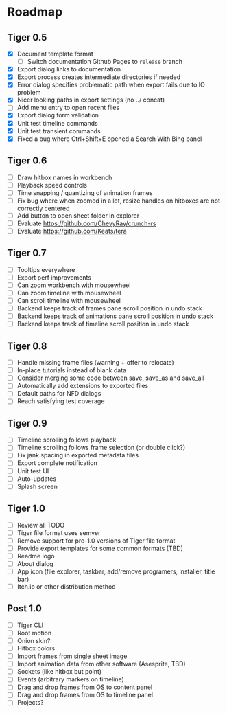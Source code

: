 # Roadmap

## Tiger 0.5

- [x] Document template format
  - [ ] Switch documentation Github Pages to `release` branch
- [x] Export dialog links to documentation
- [x] Export process creates intermediate directories if needed
- [x] Error dialog specifies problematic path when export fails due to IO problem
- [x] Nicer looking paths in export settings (no ../ concat)
- [ ] Add menu entry to open recent files
- [x] Export dialog form validation
- [x] Unit test timeline commands
- [x] Unit test transient commands
- [x] Fixed a bug where Ctrl+Shift+E opened a Search With Bing panel

## Tiger 0.6

- [ ] Draw hitbox names in workbench
- [ ] Playback speed controls
- [ ] Time snapping / quantizing of animation frames
- [ ] Fix bug where when zoomed in a lot, resize handles on hitboxes are not correctly centered
- [ ] Add button to open sheet folder in explorer
- [ ] Evaluate https://github.com/ChevyRay/crunch-rs
- [ ] Evaluate https://github.com/Keats/tera

## Tiger 0.7

- [ ] Tooltips everywhere
- [ ] Export perf improvements
- [ ] Can zoom workbench with mousewheel
- [ ] Can zoom timeline with mousewheel
- [ ] Can scroll timeline with mousewheel
- [ ] Backend keeps track of frames pane scroll position in undo stack
- [ ] Backend keeps track of animations pane scroll position in undo stack
- [ ] Backend keeps track of timeline scroll position in undo stack

## Tiger 0.8

- [ ] Handle missing frame files (warning + offer to relocate)
- [ ] In-place tutorials instead of blank data
- [ ] Consider merging some code between save, save_as and save_all
- [ ] Automatically add extensions to exported files
- [ ] Default paths for NFD dialogs
- [ ] Reach satisfying test coverage

## Tiger 0.9

- [ ] Timeline scrolling follows playback
- [ ] Timeline scrolling follows frame selection (or double click?)
- [ ] Fix jank spacing in exported metadata files
- [ ] Export complete notification
- [ ] Unit test UI
- [ ] Auto-updates
- [ ] Splash screen

## Tiger 1.0

- [ ] Review all TODO
- [ ] Tiger file format uses semver
- [ ] Remove support for pre-1.0 versions of Tiger file format
- [ ] Provide export templates for some common formats (TBD)
- [ ] Readme logo
- [ ] About dialog
- [ ] App icon (file explorer, taskbar, add/remove programers, installer, title bar)
- [ ] Itch.io or other distribution method

## Post 1.0

- [ ] Tiger CLI
- [ ] Root motion
- [ ] Onion skin?
- [ ] Hitbox colors
- [ ] Import frames from single sheet image
- [ ] Import animation data from other software (Asesprite, TBD)
- [ ] Sockets (like hitbox but point)
- [ ] Events (arbitrary markers on timeline)
- [ ] Drag and drop frames from OS to content panel
- [ ] Drag and drop frames from OS to timeline panel
- [ ] Projects?

